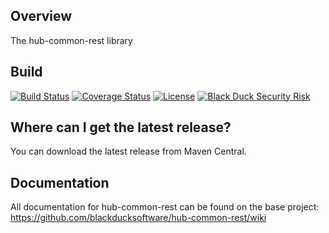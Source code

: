 ## Overview ##
The hub-common-rest library

## Build ##

[![Build Status](https://travis-ci.org/blackducksoftware/hub-common-rest.svg?branch=master)](https://travis-ci.org/blackducksoftware/hub-common-rest)
[![Coverage Status](https://coveralls.io/repos/github/blackducksoftware/hub-common-rest/badge.svg?branch=master)](https://coveralls.io/github/blackducksoftware/hub-common-rest?branch=master)
[![License](https://img.shields.io/badge/License-Apache%202.0-blue.svg)](https://opensource.org/licenses/Apache-2.0) [![Black Duck Security Risk](https://copilot.blackducksoftware.com/github/groups/blackducksoftware/locations/hub-common-rest/public/results/branches/master/badge-risk.svg)](https://copilot.blackducksoftware.com/github/groups/blackducksoftware/locations/hub-common-rest/public/results/branches/master)

## Where can I get the latest release? ##
You can download the latest release from Maven Central.

## Documentation ##
All documentation for hub-common-rest can be found on the base project:  https://github.com/blackducksoftware/hub-common-rest/wiki
